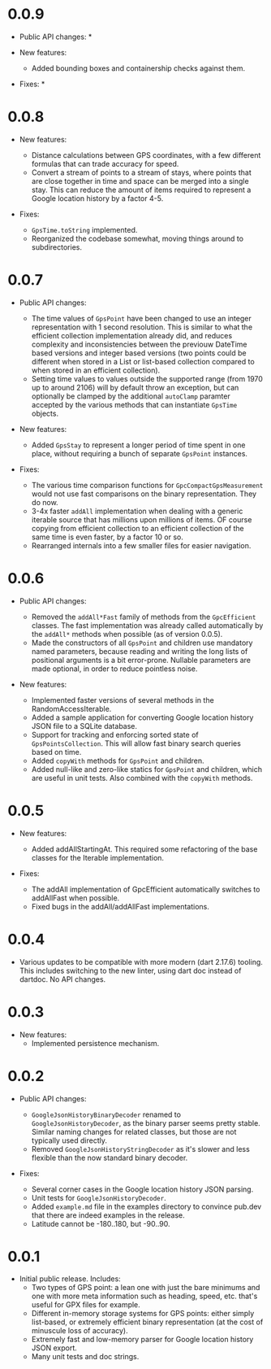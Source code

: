 # 0.0.9

* Public API changes:
  * 

* New features:
  * Added bounding boxes and containership checks against them.

* Fixes:
  * 


# 0.0.8

* New features:
  * Distance calculations between GPS coordinates, with a few different 
    formulas that can trade accuracy for speed.
  * Convert a stream of points to a stream of stays, where points that are
    close together in time and space can be merged into a single stay. This can
    reduce the amount of items required to represent a Google location history
    by a factor 4-5.

* Fixes:
  * ```GpsTime.toString``` implemented.
  * Reorganized the codebase somewhat, moving things around to subdirectories.


# 0.0.7

* Public API changes:
  * The time values of ```GpsPoint``` have been changed to use an integer 
    representation with 1 second resolution. This is similar to what the
    efficient collection implementation already did, and reduces complexity
    and inconsistencies between the previouw DateTime based versions and
    integer based versions (two points could be different when stored in a List
    or list-based collection compared to when stored in an efficient 
    collection).
  * Setting time values to values outside the supported range (from 1970 up
    to around 2106) will by default throw an exception, but can optionally be
    clamped by the additional ```autoClamp``` paramter accepted by the various
    methods that can instantiate ```GpsTime``` objects.

* New features:
  * Added ```GpsStay``` to represent a longer period of time spent in one place,
    without requiring a bunch of separate ```GpsPoint``` instances.

* Fixes:
  * The various time comparison functions for ```GpcCompactGpsMeasurement```
    would not use fast comparisons on the binary representation. They do now.
  * 3-4x faster ```addAll``` implementation when dealing with a generic iterable 
    source that has millions upon millions of items. OF course copying from 
    efficient collection to an efficient collection of the same time is even 
    faster, by a factor 10 or so.
  * Rearranged internals into a few smaller files for easier navigation.


# 0.0.6

* Public API changes:
  * Removed the ```addAll*Fast``` family of methods from the ```GpcEfficient```
   classes. The fast implementation was already called automatically by the
   ```addAll*``` methods when possible (as of version 0.0.5).
  * Made the constructors of all ```GpsPoint``` and children use mandatory 
    named parameters, because reading and writing the long lists of positional
    arguments is a bit error-prone. Nullable parameters are made optional,
    in order to reduce pointless noise.

* New features:
  * Implemented faster versions of several methods in the RandomAccessIterable.
  * Added a sample application for converting Google location history JSON file 
    to a SQLite database.
  * Support for tracking and enforcing sorted state of 
    ```GpsPointsCollection```. This will allow fast binary search queries based
    on time.
  * Added ```copyWith``` methods for ```GpsPoint``` and children.
  * Added null-like and zero-like statics for ```GpsPoint``` and children, which
    are useful in unit tests. Also combined with the ```copyWith``` methods.


# 0.0.5

* New features:
  * Added addAllStartingAt. This required some refactoring of the base 
    classes for the Iterable implementation.

* Fixes:
  * The addAll implementation of GpcEfficient<T> automatically switches to
    addAllFast when possible.
  * Fixed bugs in the addAll/addAllFast implementations.


# 0.0.4

* Various updates to be compatible with more modern (dart 2.17.6) tooling.
  This includes switching to the new linter, using dart doc instead of dartdoc.
  No API changes.


# 0.0.3

* New features:
  * Implemented persistence mechanism.


# 0.0.2

* Public API changes:
  * ```GoogleJsonHistoryBinaryDecoder``` renamed to 
    ```GoogleJsonHistoryDecoder```, as the binary parser seems pretty stable.
    Similar naming changes for related classes, but those are not typically 
    used directly.
  * Removed ```GoogleJsonHistoryStringDecoder``` as it's slower and less
    flexible than the now standard binary decoder.

* Fixes:
  * Several corner cases in the Google location history JSON parsing.
  * Unit tests for ```GoogleJsonHistoryDecoder```.
  * Added ```example.md``` file in the examples directory to convince pub.dev
    that there are indeed examples in the release.
  * Latitude cannot be -180..180, but -90..90.


# 0.0.1

* Initial public release. Includes:
  * Two types of GPS point: a lean one with just the bare minimums and one
    with more meta information such as heading, speed, etc. that's useful for
    GPX files for example.
  * Different in-memory storage systems for GPS points: either simply 
    list-based, or extremely efficient binary representation (at the cost of
    minuscule loss of accuracy).
  * Extremely fast and low-memory parser for Google location history JSON
    export.
  * Many unit tests and doc strings.
